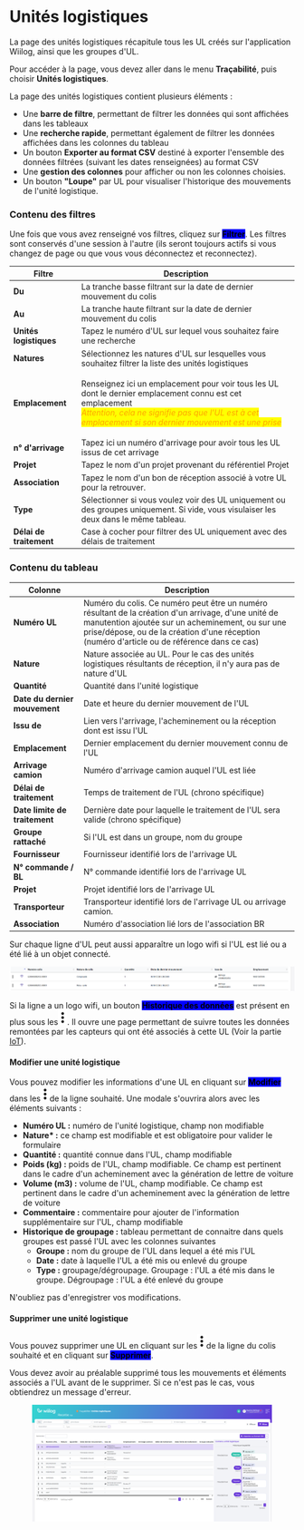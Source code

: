 # Unités logistiques

La page des unités logistiques récapitule tous les UL créés sur l'application Wiilog, ainsi que les groupes d'UL.

Pour accéder à la page, vous devez aller dans le menu **Traçabilité**, puis choisir **Unités logistiques**.

La page des unités logistiques contient plusieurs éléments :&#x20;

* Une **barre de filtre**, permettant de filtrer les données qui sont affichées dans les tableaux
* Une **recherche rapide**, permettant également de filtrer les données affichées dans les colonnes du tableau
* Un bouton **Exporter au format CSV** destiné à exporter l'ensemble des données filtrées (suivant les dates renseignées) au format CSV
* Une **gestion des colonnes** pour afficher ou non les colonnes choisies.&#x20;
* Un bouton **"Loupe"** par UL pour visualiser l'historique des mouvements de l'unité logistique.&#x20;

### Contenu des filtres

Une fois que vous avez renseigné vos filtres, cliquez sur <mark style="background-color:blue;">**Filtrer**</mark>. Les filtres sont conservés d'une session à l'autre (ils seront toujours actifs si vous changez de page ou que vous vous déconnectez et reconnectez).

| Filtre                  | Description                                                                                                                                                                                                                                                           |
| ----------------------- | --------------------------------------------------------------------------------------------------------------------------------------------------------------------------------------------------------------------------------------------------------------------- |
| **Du**                  | La tranche basse filtrant sur la date de dernier mouvement du colis                                                                                                                                                                                                   |
| **Au**                  | La tranche haute filtrant sur la date de dernier mouvement du colis                                                                                                                                                                                                   |
| **Unités logistiques**  | Tapez le numéro d'UL sur lequel vous souhaitez faire une recherche                                                                                                                                                                                                    |
| **Natures**             | Sélectionnez les natures d'UL sur lesquelles vous souhaitez filtrer la liste des unités logistiques                                                                                                                                                                   |
| **Emplacement**         | <p>Renseignez ici un emplacement pour voir tous les UL dont le dernier emplacement connu est cet emplacement<br><em><mark style="color:orange;">Attention, cela ne signifie pas que l'UL est à cet emplacement si son dernier mouvement est une prise</mark></em></p> |
| **n° d'arrivage**       | Tapez ici un numéro d'arrivage pour avoir tous les UL issus de cet arrivage                                                                                                                                                                                           |
| **Projet**              | Tapez le nom d'un projet provenant du référentiel Projet                                                                                                                                                                                                              |
| **Association**         | Tapez le nom d'un bon de réception associé à votre UL pour la retrouver.                                                                                                                                                                                              |
| **Type**                | Sélectionner si vous voulez voir des UL uniquement ou des groupes uniquement. Si vide, vous visulaiser les deux dans le même tableau.                                                                                                                                 |
| **Délai de traitement** | Case à cocher pour filtrer des UL uniquement avec des délais de traitement                                                                                                                                                                                            |

### Contenu du tableau

| Colonne                       | Description                                                                                                                                                                                                                                              |
| ----------------------------- | -------------------------------------------------------------------------------------------------------------------------------------------------------------------------------------------------------------------------------------------------------- |
| **Numéro UL**                 | Numéro du colis. Ce numéro peut être un numéro résultant de la création d'un arrivage, d'une unité de manutention ajoutée sur un acheminement, ou sur une prise/dépose, ou de la création d'une réception (numéro d'article ou de référence dans ce cas) |
| **Nature**                    | Nature associée au UL. Pour le cas des unités logistiques  résultants de réception, il n'y aura pas de nature d'UL                                                                                                                                       |
| **Quantité**                  | Quantité dans l'unité logistique                                                                                                                                                                                                                         |
| **Date du dernier mouvement** | Date et heure du dernier mouvement de l'UL                                                                                                                                                                                                               |
| **Issu de**                   | Lien vers l'arrivage, l'acheminement ou la réception dont est issu l'UL                                                                                                                                                                                  |
| **Emplacement**               | Dernier emplacement du dernier mouvement connu de l'UL                                                                                                                                                                                                   |
| **Arrivage camion**           | Numéro d'arrivage camion auquel l'UL est liée                                                                                                                                                                                                            |
| **Délai de traitement**       | Temps de traitement de l'UL (chrono spécifique)                                                                                                                                                                                                          |
| **Date limite de traitement** | Dernière date pour laquelle le traitement de l'UL sera valide (chrono spécifique)                                                                                                                                                                        |
| **Groupe rattaché**           | Si l'UL est dans un groupe, nom du groupe                                                                                                                                                                                                                |
| **Fournisseur**               | Fournisseur identifié lors de l'arrivage UL                                                                                                                                                                                                              |
| **N° commande / BL**          | N° commande identifié lors de l'arrivage UL                                                                                                                                                                                                              |
| **Projet**                    | Projet identifié lors de l'arrivage UL                                                                                                                                                                                                                   |
| **Transporteur**              | Transporteur identifié lors de l'arrivage UL ou arrivage camion.                                                                                                                                                                                         |
| **Association**               | Numéro d'association lié lors de l'association BR                                                                                                                                                                                                        |

Sur chaque ligne d'UL peut aussi apparaître un logo wifi si l'UL est lié ou a été lié à un objet connecté.&#x20;

![](<../../.gitbook/assets/image (82).png>)

Si la ligne a un logo wifi, un bouton <mark style="background-color:blue;">**Historique des données**</mark> est présent en plus sous les<img src="../../.gitbook/assets/3-points.png" alt="" data-size="line">. Il ouvre une page permettant de suivre toutes les données remontées par les capteurs qui ont été associés à cette UL (Voir la partie [IoT](broken-reference)).

#### Modifier une unité logistique

Vous pouvez modifier les informations d'une UL en cliquant sur <mark style="background-color:blue;">**Modifier**</mark> dans les<img src="../../.gitbook/assets/3-points.png" alt="" data-size="line">de la ligne souhaité. Une modale s'ouvrira alors avec les éléments suivants :&#x20;

* **Numéro UL :** numéro de l'unité logistique, champ non modifiable
* **Nature\* :** ce champ est modifiable et est obligatoire pour valider le formulaire
* **Quantité :** quantité connue dans l'UL, champ modifiable
* **Poids (kg) :** poids de l'UL, champ modifiable. Ce champ est pertinent dans le cadre d'un acheminement avec la génération de lettre de voiture
* **Volume (m3) :** volume de l'UL, champ modifiable. Ce champ est pertinent dans le cadre d'un acheminement avec la génération de lettre de voiture
* **Commentaire :** commentaire pour ajouter de l'information supplémentaire sur l'UL, champ modifiable
* **Historique de groupage :** tableau permettant de connaitre dans quels groupes est passé l'UL avec les colonnes suivantes&#x20;
  * **Groupe :** nom du groupe de l'UL dans lequel a été mis l'UL
  * **Date :** date à laquelle l'UL a été mis ou enlevé du groupe
  * **Type :** groupage/dégroupage. Groupage : l'UL a été mis dans le groupe. Dégroupage : l'UL a été enlevé du groupe

N'oubliez pas d'enregistrer vos modifications.&#x20;

#### Supprimer une unité logistique

Vous pouvez supprimer une UL en cliquant sur les<img src="../../.gitbook/assets/3-points.png" alt="" data-size="line">de la ligne du colis souhaité et en cliquant sur <mark style="background-color:blue;">**Supprimer**</mark>.&#x20;

Vous devez avoir au préalable supprimé tous les mouvements et éléments associés a l'UL avant de le supprimer. Si ce n'est pas le cas, vous obtiendrez un message d'erreur.

<figure><img src="../../.gitbook/assets/image.png" alt=""><figcaption></figcaption></figure>

